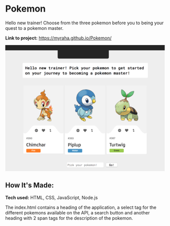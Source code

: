 # Pokemon

Hello new trainer!  Choose from the three pokemon before you to being your quest to a pokemon master.

**Link to project:** https://myraha.github.io/Pokemon/

![alt tag](pokemon.png)

## How It's Made:

**Tech used:** HTML, CSS, JavaScript, Node.js

The index.html contains a heading of the application, a select tag for the different pokemons available on the API, a search button and another heading with 2 span tags for the description of the pokemon.
